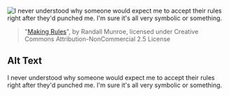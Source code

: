 ![I never understood why someone would expect me to accept their rules right after they'd punched me.  I'm sure it's all very symbolic or something.](https://imgs.xkcd.com/comics/making_rules.png)
> "[Making Rules](https://xkcd.com/392/)", by Randall Munroe, licensed under Creative Commons Attribution-NonCommercial 2.5 License

## Alt Text
I never understood why someone would expect me to accept their rules right after they'd punched me.  I'm sure it's all very symbolic or something.
